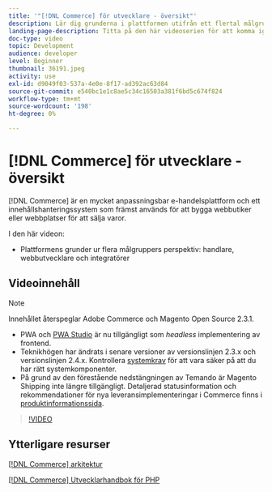 ```yaml
---
title: '"[!DNL Commerce] för utvecklare - översikt"'
description: Lär dig grunderna i plattformen utifrån ett flertal målgrupper - handlare, webbutvecklare och integratörer.
landing-page-description: Titta på den här videoserien för att komma igång med ditt utvecklingsprojekt för Commerce.
doc-type: video
topic: Development
audience: developer
level: Beginner
thumbnail: 36191.jpeg
activity: use
exl-id: d9049f03-537a-4e0e-8f17-ad392ac63d84
source-git-commit: e540bc1e1c8ae5c34c16503a381f6bd5c674f824
workflow-type: tm+mt
source-wordcount: '198'
ht-degree: 0%

---
```


# [!DNL Commerce] för utvecklare - översikt

[!DNL Commerce] är en mycket anpassningsbar e-handelsplattform och ett innehållshanteringssystem som främst används för att bygga webbutiker eller webbplatser för att sälja varor.

I den här videon:

- Plattformens grunder ur flera målgruppers perspektiv: handlare, webbutvecklare och integratörer

## Videoinnehåll

>[!NOTE]
>
>Innehållet återspeglar Adobe Commerce och Magento Open Source 2.3.1.
>
>- PWA och [PWA Studio](http://pwastudio.io/) är nu tillgängligt som _headless_ implementering av frontend.
>- Teknikhögen har ändrats i senare versioner av versionslinjen 2.3.x och versionslinjen 2.4.x. Kontrollera [systemkrav](https://devdocs.magento.com/guides/v2.4/install-gde/system-requirements.html) för att vara säker på att du har rätt systemkomponenter.
>- På grund av den förestående nedstängningen av Temando är Magento Shipping inte längre tillgängligt. Detaljerad statusinformation och rekommendationer för nya leveransimplementeringar i Commerce finns i [produktinformationssida](https://magento.com/shipping).



>[!VIDEO](https://video.tv.adobe.com/v/36191?quality=12&learn=on)

## Ytterligare resurser

[[!DNL Commerce] arkitektur](https://devdocs.magento.com/guides/v2.4/architecture/bk-architecture.html)

[[!DNL Commerce] Utvecklarhandbok för PHP](https://devdocs.magento.com/guides/v2.4/extension-dev-guide/bk-extension-dev-guide.html)
